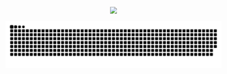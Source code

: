 <p align="center">
  <img src="https://skillicons.dev/icons?i=git,linux,python,django,API,postgresql" />
</p>





<div align="center">
  <a href="https://github.com/windvenx">
  <img src="https://github.com/bimashazaman/Github-snake-SVG/raw/master/snake.svg"
       alt="snake" /></a>
</div>
